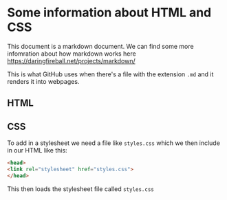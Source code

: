 # Some information about HTML and CSS

This document is a markdown document. We can find some more infomration about how markdown works here https://daringfireball.net/projects/markdown/

This is what GitHub uses when there's a file with the extension `.md` and it renders it into webpages.

## HTML


## CSS


To add in a stylesheet we need a file like `styles.css` which we then include in our HTML like this:

```html
<head>
<link rel="stylesheet" href="styles.css">
</head>
```

This then loads the stylesheet file called `styles.css`
